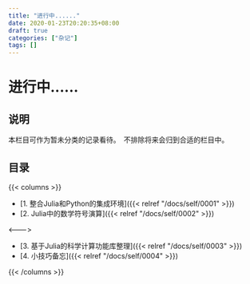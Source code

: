 ```yaml
---
title: "进行中......"
date: 2020-01-23T20:20:35+08:00
draft: true
categories: ["杂记"]
tags: []
---
```


# 进行中......

## 说明

本栏目可作为暂未分类的记录看待。　不排除将来会归到合适的栏目中。

## 目录

{{< columns >}}

- [1. 整合Julia和Python的集成环境]({{< relref "/docs/self/0001" >}})  
- [2. Julia中的数学符号演算]({{< relref "/docs/self/0002" >}}) 

<--->

- [3. 基于Julia的科学计算功能库整理]({{< relref "/docs/self/0003" >}})  
- [4. 小技巧备忘]({{< relref "/docs/self/0004" >}})    

{{< /columns >}}



